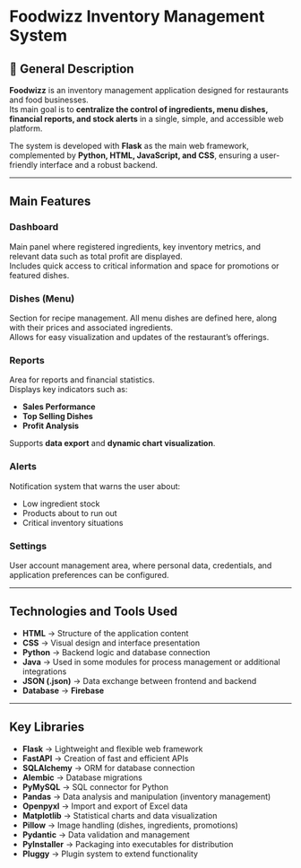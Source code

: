 # Foodwizz Inventory Management System

## 📖 General Description
**Foodwizz** is an inventory management application designed for restaurants and food businesses.  
Its main goal is to **centralize the control of ingredients, menu dishes, financial reports, and stock alerts** in a single, simple, and accessible web platform.

The system is developed with **Flask** as the main web framework, complemented by **Python, HTML, JavaScript, and CSS**, ensuring a user-friendly interface and a robust backend.

---

## Main Features

### Dashboard
Main panel where registered ingredients, key inventory metrics, and relevant data such as total profit are displayed.  
Includes quick access to critical information and space for promotions or featured dishes.

### Dishes (Menu)
Section for recipe management. All menu dishes are defined here, along with their prices and associated ingredients.  
Allows for easy visualization and updates of the restaurant’s offerings.

### Reports
Area for reports and financial statistics.  
Displays key indicators such as:
- **Sales Performance**
- **Top Selling Dishes**
- **Profit Analysis**

Supports **data export** and **dynamic chart visualization**.

### Alerts
Notification system that warns the user about:
- Low ingredient stock  
- Products about to run out  
- Critical inventory situations  

### Settings
User account management area, where personal data, credentials, and application preferences can be configured.

---

## Technologies and Tools Used

- **HTML** → Structure of the application content  
- **CSS** → Visual design and interface presentation  
- **Python** → Backend logic and database connection  
- **Java** → Used in some modules for process management or additional integrations  
- **JSON (.json)** → Data exchange between frontend and backend  
- **Database** → **Firebase**  

---

## Key Libraries

- **Flask** → Lightweight and flexible web framework  
- **FastAPI** → Creation of fast and efficient APIs  
- **SQLAlchemy** → ORM for database connection  
- **Alembic** → Database migrations  
- **PyMySQL** → SQL connector for Python  
- **Pandas** → Data analysis and manipulation (inventory management)  
- **Openpyxl** → Import and export of Excel data  
- **Matplotlib** → Statistical charts and data visualization  
- **Pillow** → Image handling (dishes, ingredients, promotions)  
- **Pydantic** → Data validation and management  
- **PyInstaller** → Packaging into executables for distribution  
- **Pluggy** → Plugin system to extend functionality  

